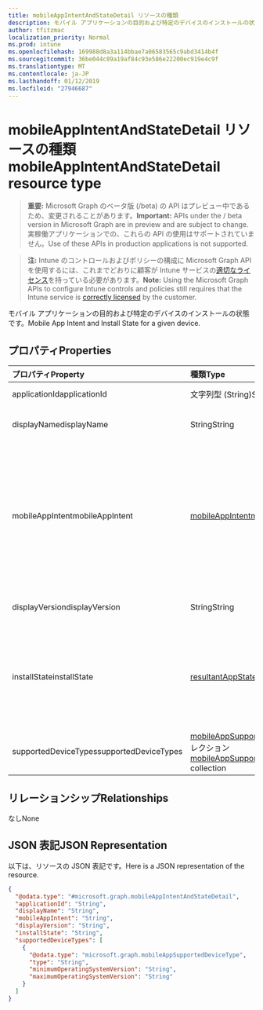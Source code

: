 ```yaml
---
title: mobileAppIntentAndStateDetail リソースの種類
description: モバイル アプリケーションの目的および特定のデバイスのインストールの状態です。
author: tfitzmac
localization_priority: Normal
ms.prod: intune
ms.openlocfilehash: 169988d8a3a114bbae7a06583565c9abd3414b4f
ms.sourcegitcommit: 36be044c89a19af84c93e586e22200ec919e4c9f
ms.translationtype: MT
ms.contentlocale: ja-JP
ms.lasthandoff: 01/12/2019
ms.locfileid: "27946687"
---
```

# <a name="mobileappintentandstatedetail-resource-type"></a><span data-ttu-id="e4072-103">mobileAppIntentAndStateDetail リソースの種類</span><span class="sxs-lookup"><span data-stu-id="e4072-103">mobileAppIntentAndStateDetail resource type</span></span>

> <span data-ttu-id="e4072-104">**重要:** Microsoft Graph のベータ版 (/beta) の API はプレビュー中であるため、変更されることがあります。</span><span class="sxs-lookup"><span data-stu-id="e4072-104">**Important:** APIs under the / beta version in Microsoft Graph are in preview and are subject to change.</span></span> <span data-ttu-id="e4072-105">実稼働アプリケーションでの、これらの API の使用はサポートされていません。</span><span class="sxs-lookup"><span data-stu-id="e4072-105">Use of these APIs in production applications is not supported.</span></span>

> <span data-ttu-id="e4072-106">**注:** Intune のコントロールおよびポリシーの構成に Microsoft Graph API を使用するには、これまでどおりに顧客が Intune サービスの[適切なライセンス](https://go.microsoft.com/fwlink/?linkid=839381)を持っている必要があります。</span><span class="sxs-lookup"><span data-stu-id="e4072-106">**Note:** Using the Microsoft Graph APIs to configure Intune controls and policies still requires that the Intune service is [correctly licensed](https://go.microsoft.com/fwlink/?linkid=839381) by the customer.</span></span>

<span data-ttu-id="e4072-107">モバイル アプリケーションの目的および特定のデバイスのインストールの状態です。</span><span class="sxs-lookup"><span data-stu-id="e4072-107">Mobile App Intent and Install State for a given device.</span></span>
## <a name="properties"></a><span data-ttu-id="e4072-108">プロパティ</span><span class="sxs-lookup"><span data-stu-id="e4072-108">Properties</span></span>
|<span data-ttu-id="e4072-109">プロパティ</span><span class="sxs-lookup"><span data-stu-id="e4072-109">Property</span></span>|<span data-ttu-id="e4072-110">種類</span><span class="sxs-lookup"><span data-stu-id="e4072-110">Type</span></span>|<span data-ttu-id="e4072-111">説明</span><span class="sxs-lookup"><span data-stu-id="e4072-111">Description</span></span>|
|:---|:---|:---|
|<span data-ttu-id="e4072-112">applicationId</span><span class="sxs-lookup"><span data-stu-id="e4072-112">applicationId</span></span>|<span data-ttu-id="e4072-113">文字列型 (String)</span><span class="sxs-lookup"><span data-stu-id="e4072-113">String</span></span>|<span data-ttu-id="e4072-114">MobieApp の識別子です。</span><span class="sxs-lookup"><span data-stu-id="e4072-114">MobieApp identifier.</span></span>|
|<span data-ttu-id="e4072-115">displayName</span><span class="sxs-lookup"><span data-stu-id="e4072-115">displayName</span></span>|<span data-ttu-id="e4072-116">String</span><span class="sxs-lookup"><span data-stu-id="e4072-116">String</span></span>|<span data-ttu-id="e4072-117">管理者が提供またはインポートしたアプリのタイトル。</span><span class="sxs-lookup"><span data-stu-id="e4072-117">The admin provided or imported title of the app.</span></span>|
|<span data-ttu-id="e4072-118">mobileAppIntent</span><span class="sxs-lookup"><span data-stu-id="e4072-118">mobileAppIntent</span></span>|[<span data-ttu-id="e4072-119">mobileAppIntent</span><span class="sxs-lookup"><span data-stu-id="e4072-119">mobileAppIntent</span></span>](../resources/intune-troubleshooting-mobileappintent.md)|<span data-ttu-id="e4072-120">モバイル アプリケーションの目的です。</span><span class="sxs-lookup"><span data-stu-id="e4072-120">Mobile App Intent.</span></span> <span data-ttu-id="e4072-121">可能な値は、`available`、`notAvailable`、`requiredInstall`、`requiredUninstall`、`requiredAndAvailableInstall`、`availableInstallWithoutEnrollment`、`exclude` です。</span><span class="sxs-lookup"><span data-stu-id="e4072-121">Possible values are: `available`, `notAvailable`, `requiredInstall`, `requiredUninstall`, `requiredAndAvailableInstall`, `availableInstallWithoutEnrollment`, `exclude`.</span></span>|
|<span data-ttu-id="e4072-122">displayVersion</span><span class="sxs-lookup"><span data-stu-id="e4072-122">displayVersion</span></span>|<span data-ttu-id="e4072-123">String</span><span class="sxs-lookup"><span data-stu-id="e4072-123">String</span></span>|<span data-ttu-id="e4072-124">人間の読み取り可能なバージョンのアプリケーション</span><span class="sxs-lookup"><span data-stu-id="e4072-124">Human readable version of the application</span></span>|
|<span data-ttu-id="e4072-125">installState</span><span class="sxs-lookup"><span data-stu-id="e4072-125">installState</span></span>|[<span data-ttu-id="e4072-126">resultantAppState</span><span class="sxs-lookup"><span data-stu-id="e4072-126">resultantAppState</span></span>](../resources/intune-shared-resultantappstate.md)|<span data-ttu-id="e4072-127">アプリケーションのインストール状態です。</span><span class="sxs-lookup"><span data-stu-id="e4072-127">The install state of the app.</span></span> <span data-ttu-id="e4072-128">可能な値は、`installed`、`failed`、`notInstalled`、`uninstallFailed`、`pendingInstall`、`unknown`、`notApplicable` です。</span><span class="sxs-lookup"><span data-stu-id="e4072-128">Possible values are: `installed`, `failed`, `notInstalled`, `uninstallFailed`, `pendingInstall`, `unknown`, `notApplicable`.</span></span>|
|<span data-ttu-id="e4072-129">supportedDeviceTypes</span><span class="sxs-lookup"><span data-stu-id="e4072-129">supportedDeviceTypes</span></span>|<span data-ttu-id="e4072-130">[mobileAppSupportedDeviceType](../resources/intune-troubleshooting-mobileappsupporteddevicetype.md)コレクション</span><span class="sxs-lookup"><span data-stu-id="e4072-130">[mobileAppSupportedDeviceType](../resources/intune-troubleshooting-mobileappsupporteddevicetype.md) collection</span></span>|<span data-ttu-id="e4072-131">アプリケーションのサポートされているプラットフォームです。</span><span class="sxs-lookup"><span data-stu-id="e4072-131">The supported platforms for the app.</span></span>|

## <a name="relationships"></a><span data-ttu-id="e4072-132">リレーションシップ</span><span class="sxs-lookup"><span data-stu-id="e4072-132">Relationships</span></span>
<span data-ttu-id="e4072-133">なし</span><span class="sxs-lookup"><span data-stu-id="e4072-133">None</span></span>
## <a name="json-representation"></a><span data-ttu-id="e4072-134">JSON 表記</span><span class="sxs-lookup"><span data-stu-id="e4072-134">JSON Representation</span></span>
<span data-ttu-id="e4072-135">以下は、リソースの JSON 表記です。</span><span class="sxs-lookup"><span data-stu-id="e4072-135">Here is a JSON representation of the resource.</span></span>
<!-- {
  "blockType": "resource",
  "@odata.type": "microsoft.graph.mobileAppIntentAndStateDetail"
}
-->
``` json
{
  "@odata.type": "#microsoft.graph.mobileAppIntentAndStateDetail",
  "applicationId": "String",
  "displayName": "String",
  "mobileAppIntent": "String",
  "displayVersion": "String",
  "installState": "String",
  "supportedDeviceTypes": [
    {
      "@odata.type": "microsoft.graph.mobileAppSupportedDeviceType",
      "type": "String",
      "minimumOperatingSystemVersion": "String",
      "maximumOperatingSystemVersion": "String"
    }
  ]
}
```





